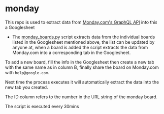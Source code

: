 # monday
This repo is used to extract data from [Monday.com's GraphQL API](https://api.developer.monday.com/docs) into this a Googlesheet

- The [monday_boards.py](/monday_boards.py/) script extracts data from the individual boards listed in the Googlesheet mentioned above, the list can be updated by anyone at, when a board is added the script extracts the data from Monday.com into a corresponding tab in the Googlesheet. 

To add a new board, fill the info in the Googlesheet  then create a new tab with the same name as in column B, finally share the board on Monday.com with ```help@google.com```.

Next time the process executes it will automatically extract the data into the new tab you created.

The ID column refers to the number in the URL string of the monday board.

The script is executed every 30mins


